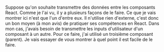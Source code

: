 Suppose qu'on souhaite transmettre des données entre les composants React. Comme je l'ai vu, il y a plusieurs façons de le faire. Ce que je vais montrer ici n'est que l'un d'entre eux. Il n'utilise rien d'externe, c'est donc un bon moyen (à mon avis) de pratiquer ses compétences en React. Dans mon cas, j'avais besoin de transmettre les inputs d'utilisateur d'un composant à un autre. Pour ce faire, j'ai utilisé un troisième composant (parent). Je vais essayer de vous montrer à quel point il est facile de le faire.
